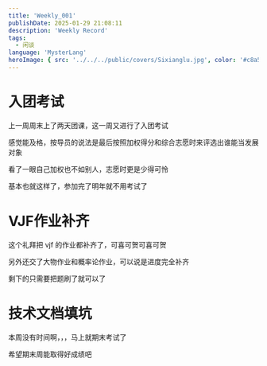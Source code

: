 ```yaml
---
title: 'Weekly_001'
publishDate: 2025-01-29 21:08:11
description: 'Weekly Record'
tags:
  - 闲谈
language: 'MysterLang'
heroImage: { src: '../../../public/covers/Sixianglu.jpg', color: '#c8a598' }
---
```


# 入团考试

上一周周末上了两天团课，这一周又进行了入团考试

感觉能及格，按导员的说法是最后按照加权得分和综合志愿时来评选出谁能当发展对象

看了一眼自己加权也不如别人，志愿时更是少得可怜

基本也就这样了，参加完了明年就不用考试了

# VJF作业补齐

这个礼拜把 vjf 的作业都补齐了，可喜可贺可喜可贺

另外还交了大物作业和概率论作业，可以说是进度完全补齐

剩下的只需要把题刷了就可以了

# 技术文档填坑

本周没有时间啊，，，马上就期末考试了

希望期末周能取得好成绩吧
